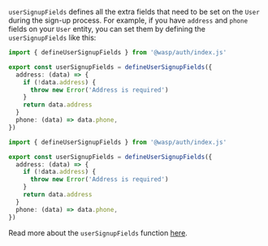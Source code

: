 `userSignupFields` defines all the extra fields that need to be set on the `User` during the sign-up process. For example, if you have `address` and `phone` fields on your `User` entity, you can set them by defining the `userSignupFields` like this:

<Tabs groupId="js-ts">
<TabItem value="js" label="JavaScript">

```ts title="server/auth.js"
import { defineUserSignupFields } from '@wasp/auth/index.js'

export const userSignupFields = defineUserSignupFields({
  address: (data) => {
    if (!data.address) {
      throw new Error('Address is required')
    }
    return data.address
  }
  phone: (data) => data.phone,
})
```

</TabItem>
<TabItem value="ts" label="TypeScript">

```ts title="server/auth.ts"
import { defineUserSignupFields } from '@wasp/auth/index.js'

export const userSignupFields = defineUserSignupFields({
  address: (data) => {
    if (!data.address) {
      throw new Error('Address is required')
    }
    return data.address
  }
  phone: (data) => data.phone,
})
```

</TabItem>
</Tabs>

Read more about the `userSignupFields` function [here](../auth/overview#1-defining-extra-fields).
